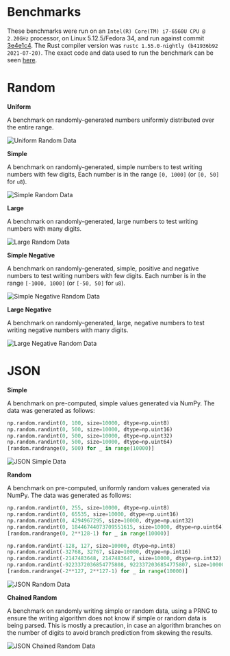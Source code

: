 # Benchmarks

These benchmarks were run on an `Intel(R) Core(TM) i7-6560U CPU @ 2.20GHz` processor, on Linux 5.12.5/Fedora 34, and run against commit [3e4e1c4](https://github.com/Alexhuszagh/rust-lexical-experimental/commit/3e4e1c446b19d30cc56f2f8e7078242f4f72c7a3). The Rust compiler version was `rustc 1.55.0-nightly (b41936b92 2021-07-20)`. The exact code and data used to run the benchmark can be seen [here](/lexical-benchmark/write-integer).

# Random

**Uniform**

A benchmark on randomly-generated numbers uniformly distributed over the entire range.

![Uniform Random Data](/lexical-write-integer/assets/random_uniform.svg)

**Simple**

A benchmark on randomly-generated, simple numbers to test writing numbers with few digits, Each number is in the range `[0, 1000]` (or `[0, 50]` for `u8`).

![Simple Random Data](/lexical-write-integer/assets/random_simple.svg)

**Large**

A benchmark on randomly-generated, large numbers to test writing numbers with many digits.

![Large Random Data](/lexical-write-integer/assets/random_large.svg)

**Simple Negative**

A benchmark on randomly-generated, simple, positive and negative numbers to test writing numbers with few digits. Each number is in the range `[-1000, 1000]` (or `[-50, 50]` for `u8`).

![Simple Negative Random Data](/lexical-write-integer/assets/random_simple_signed.svg)

**Large Negative**

A benchmark on randomly-generated, large, negative numbers to test writing negative numbers with many digits.

![Large Negative Random Data](/lexical-write-integer/assets/random_large_signed.svg)

# JSON

**Simple**

A benchmark on pre-computed, simple values generated via NumPy. The data was generated as follows:

```python
np.random.randint(0, 100, size=10000, dtype=np.uint8)
np.random.randint(0, 500, size=10000, dtype=np.uint16)
np.random.randint(0, 500, size=10000, dtype=np.uint32)
np.random.randint(0, 500, size=10000, dtype=np.uint64)
[random.randrange(0, 500) for _ in range(10000)]
```

![JSON Simple Data](/lexical-write-integer/assets/json_simple.svg)

**Random**

A benchmark on pre-computed, uniformly random values generated via NumPy. The data was generated as follows:

```python
np.random.randint(0, 255, size=10000, dtype=np.uint8)
np.random.randint(0, 65535, size=10000, dtype=np.uint16)
np.random.randint(0, 4294967295, size=10000, dtype=np.uint32)
np.random.randint(0, 18446744073709551615, size=10000, dtype=np.uint64)
[random.randrange(0, 2**128-1) for _ in range(10000)]

np.random.randint(-128, 127, size=10000, dtype=np.int8)
np.random.randint(-32768, 32767, size=10000, dtype=np.int16)
np.random.randint(-2147483648, 2147483647, size=10000, dtype=np.int32)
np.random.randint(-9223372036854775808, 9223372036854775807, size=10000, dtype=np.int64)
[random.randrange(-2**127, 2**127-1) for _ in range(10000)]
```

![JSON Random Data](/lexical-write-integer/assets/json_random.svg)

**Chained Random**

A benchmark on randomly writing simple or random data, using a PRNG to ensure the writing algorithm does not know if simple or random data is being parsed. This is mostly a precaution, in case an algorithm branches on the number of digits to avoid branch prediction from skewing the results.

![JSON Chained Random Data](/lexical-write-integer/assets/json_chain_random.svg)
